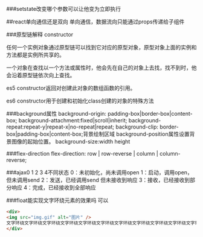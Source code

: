 ###setstate改变哪个参数可以让他变为立即执行

##react单向通信还是双向
单向通信，数据流向只能通过props传递给子组件

###原型链解释 constructor

任何一个实例对象通过原型链可以找到它对应的原型对象，原型对象上面的实例和方法都是实例所共享的。

一个对象在查找以一个方法或属性时，他会先在自己的对象上去找，找不到时，他会沿着原型链依次向上查找。

es5 constructor返回对创建此对象的数组函数的引用。

es6 constructor用于创建和初始化class创建的对象的特殊方法

###background属性
background-origin: padding-box|border-box|content-box;
 background-attachment:fixed|scroll|inherit;
 background-repeat:repeat-y|repeat-x|no-repeat|repeat;
 background-clip: border-box|padding-box|content-box;背景绘制区域
 background-position属性设置背景图像的起始位置。
 background-size:width height

###flex-direction
 flex-direction: row | row-reverse | column | column-reverse;


###ajax0 1 2 3 4不同状态
0：未初始化，尚未调用open
1：启动，调用open，但未调用send
2：发送，已经调用send 但未接收到响应
3：接收，已经接收到部分响应
4：完成，已经接收到全部响应

###float能实现文字环绕元素的效果吗
可以
```html
<div>  
<img src="img.gif" alt="图片" />  
文字环绕文字环绕文字环绕文字环绕文字环绕文字环绕文字环绕文字环绕文字环绕文字环绕文字环绕文字环绕文字环绕文字环绕文字环绕文字环绕文字环绕文字环绕文字环绕文字环绕文字环绕文字环绕文字环绕文字环绕文字环绕文字环绕文字环绕文字环绕文字环绕文字环绕
</div> 
``` 